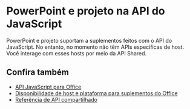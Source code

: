 # <a name="powerpoint-and-project-in-the-javascript-api"></a>PowerPoint e projeto na API do JavaScript

PowerPoint e projeto suportam a suplementos feitos com o API do JavaScript. No entanto, no momento não têm APIs específicas de host. Você interage com esses hosts por meio da API Shared. 

## <a name="see-also"></a>Confira também

- [API JavaScript para Office](/javascript/office/javascript-api-for-office)
- 
  [Disponibilidade de host e plataforma para suplementos do Office](https://docs.microsoft.com/office/dev/add-ins/overview/office-add-in-availability)
- [Referência de API compartilhado](/javascript/api/overview/office)